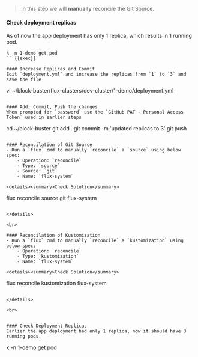 > In this step we will **manually** reconcile the Git Source.

#### Check deployment replicas
As of now the app deployment has only 1 replica, which results in 1 running pod.

```
k -n 1-demo get pod
```{{exec}}

#### Increase Replicas and Commit
Edit `deployment.yml` and increase the replicas from `1` to `3` and save the file

```
vi ~/block-buster/flux-clusters/dev-cluster/1-demo/deployment.yml
```{{exec}}

#### Add, Commit, Push the changes
When prompted for `password` use the `GitHub PAT - Personal Access Token` used in earlier steps

```
cd ~/block-buster
git add .
git commit -m 'updated replicas to 3'
git push
```{{exec}}

#### Reconcilation of Git Source
- Run a `flux` cmd to manually `reconcile` a `source` using below spec:
    - Operation: `reconcile`
    - Type: `source`
    - Source: `git`
    - Name: `flux-system`

<details><summary>Check Solution</summary>

```
flux reconcile source git flux-system
```{{exec}}

</details>

<br>

#### Reconcilation of Kustomization
- Run a `flux` cmd to manually `reconcile` a `kustomization` using below spec:
    - Operation: `reconcile`
    - Type: `kustomization`
    - Name: `flux-system`

<details><summary>Check Solution</summary>

```
flux reconcile kustomization flux-system
```{{exec}}

</details>

<br>


#### Check Deployment Replicas
Earlier the app deployment had only 1 replica, now it should have 3 running pods.

```
k -n 1-demo get pod
```{{exec}}